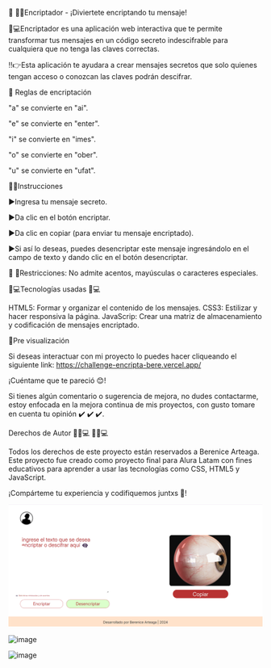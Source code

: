 📲 🕵🏻Encriptador - ¡Diviertete encriptando tu mensaje! 

🔎💻Encriptador es una aplicación web interactiva que te permite transformar tus mensajes en un código secreto indescifrable para cualquiera que no tenga las claves correctas.

‼️👉Esta aplicación te ayudara a crear mensajes secretos que solo quienes tengan acceso o conozcan las claves podrán descifrar. 

🔑 Reglas de encriptación

"a" se convierte en "ai".

"e" se convierte en "enter".

"i" se convierte en "imes".

"o" se convierte en "ober".

"u" se convierte en "ufat".

👩🏻Instrucciones

▶️Ingresa tu mensaje secreto.

▶️Da clic en el botón encriptar.

▶️Da clic en copiar (para enviar tu mensaje encriptado).

▶️Si así lo deseas, puedes desencriptar este mensaje ingresándolo en el campo de texto y dando clic en el botón desencriptar.

🚫 🙅Restricciones: No admite acentos, mayúsculas o caracteres especiales.

👩💻Tecnologías usadas 👩💻

HTML5: Formar y organizar el contenido de los mensajes.
CSS3: Estilizar y hacer responsiva la página.
JavaScrip: Crear una matriz de almacenamiento y codificación de mensajes encriptado.

👀Pre visualización

Si deseas interactuar con mi proyecto lo puedes hacer cliqueando el siguiente link: 
https://challenge-encripta-bere.vercel.app/

¡Cuéntame que te pareció 😊!

Si tienes algún comentario o sugerencia de mejora, no dudes contactarme, estoy enfocada en la mejora continua de mis proyectos, con gusto tomare en cuenta tu opinión ✔️ ✔️ ✔️.

Derechos de Autor 👩🏻💻 👩🏻💻

Todos los derechos de este proyecto están reservados a Berenice Arteaga.  Este proyecto fue creado como proyecto final para Alura Latam con fines educativos para aprender a usar las tecnologías como CSS, HTML5 y JavaScript.

¡Compárteme tu experiencia y codifiquemos juntxs 🧿!

![alt text](image-1.png)

![image](https://github.com/user-attachments/assets/19c1e24c-4963-459d-aa0f-3f3196b07656)

![image](https://github.com/user-attachments/assets/8ba364cc-651f-462d-bbbd-0078902871da)




